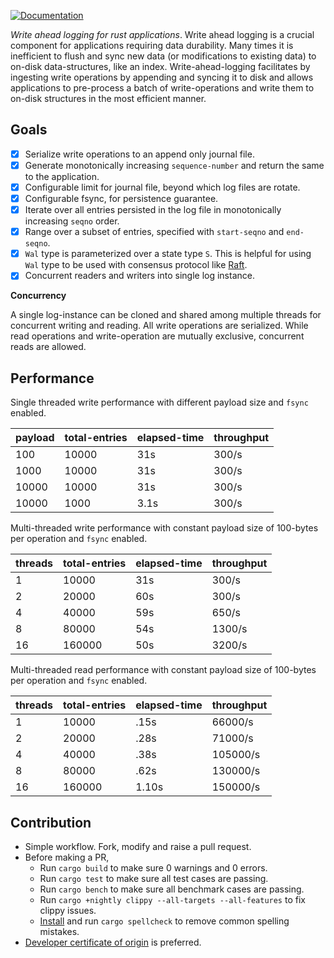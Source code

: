 [![Documentation](https://docs.rs/wral/badge.svg?style=flat-square)](https://docs.rs/wral)

_Write ahead logging for rust applications_. Write ahead logging is a
crucial component for applications requiring data durability. Many times it
is inefficient to flush and sync new data (or modifications to existing data)
to on-disk data-structures, like an index. Write-ahead-logging facilitates
by ingesting write operations by appending and syncing it to disk and allows
applications to pre-process a batch of write-operations and write them to
on-disk structures in the most efficient manner.

Goals
-----

* [x] Serialize write operations to an append only journal file.
* [x] Generate monotonically increasing `sequence-number` and return the
  same to the application.
* [x] Configurable limit for journal file, beyond which log files are rotate.
* [x] Configurable fsync, for persistence guarantee.
* [x] Iterate over all entries persisted in the log file in monotonically
  increasing `seqno` order.
* [x] Range over a subset of entries, specified with `start-seqno` and
  `end-seqno`.
* [x] `Wal` type is parameterized over a state type `S`. This is helpful for
  using `Wal` type to be used with consensus protocol like [Raft][raft].
* [x] Concurrent readers and writers into single log instance.

**Concurrency**

A single log-instance can be cloned and shared among multiple threads
for concurrent writing and reading. All write operations are serialized.
While read operations and write-operation are mutually exclusive,
concurrent reads are allowed.

Performance
-----------

Single threaded write performance with different payload size and
`fsync` enabled.

payload |  total-entries | elapsed-time | throughput
--------|----------------|--------------|------------
  100   |   10000        |   31s        |  300/s
  1000  |   10000        |   31s        |  300/s
  10000 |   10000        |   31s        |  300/s
  10000 |    1000        |   3.1s       |  300/s

Multi-threaded write performance with constant payload size of
100-bytes per operation and `fsync` enabled.

threads |  total-entries | elapsed-time | throughput
--------|----------------|--------------|------------
  1     |   10000        |  31s         |   300/s
  2     |   20000        |  60s         |   300/s
  4     |   40000        |  59s         |   650/s
  8     |   80000        |  54s         |  1300/s
  16    |  160000        |  50s         |  3200/s

Multi-threaded read performance with constant payload size of
100-bytes per operation and `fsync` enabled.

threads |  total-entries | elapsed-time | throughput
--------|----------------|--------------|------------
  1     |   10000        |     .15s     |  66000/s
  2     |   20000        |     .28s     |  71000/s
  4     |   40000        |     .38s     | 105000/s
  8     |   80000        |     .62s     | 130000/s
  16    |  160000        |    1.10s     | 150000/s 

Contribution
------------

* Simple workflow. Fork, modify and raise a pull request.
* Before making a PR,
  * Run `cargo build` to make sure 0 warnings and 0 errors.
  * Run `cargo test` to make sure all test cases are passing.
  * Run `cargo bench` to make sure all benchmark cases are passing.
  * Run `cargo +nightly clippy --all-targets --all-features` to fix clippy issues.
  * [Install][spellcheck] and run `cargo spellcheck` to remove common spelling mistakes.
* [Developer certificate of origin][dco] is preferred.

[spellcheck]: https://github.com/drahnr/cargo-spellcheck
[dco]: https://developercertificate.org/
[raft]: https://raft.github.io
